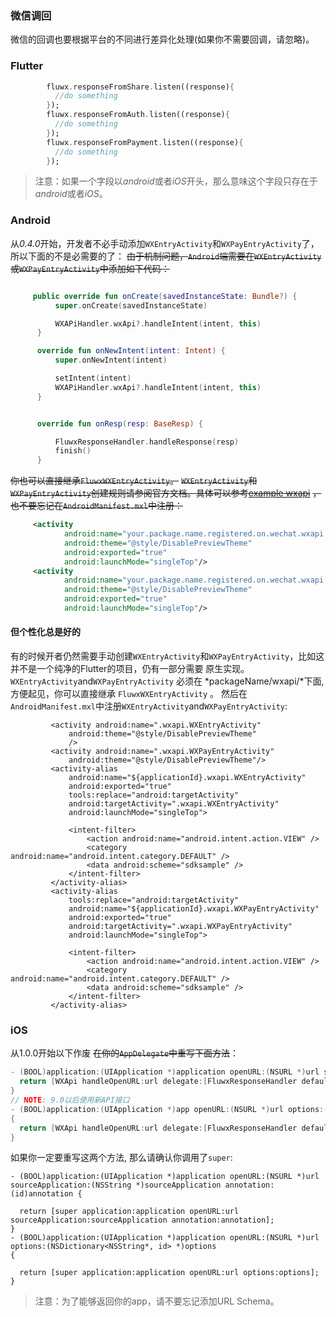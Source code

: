 ### 微信调回
微信的回调也要根据平台的不同进行差异化处理(如果你不需要回调，请忽略)。


### Flutter
```dart
        fluwx.responseFromShare.listen((response){
          //do something
        });
        fluwx.responseFromAuth.listen((response){
          //do something
        });
        fluwx.responseFromPayment.listen((response){
          //do something
        });
```

> 注意：如果一个字段以*android*或者*iOS*开头，那么意味这个字段只存在于*android*或者*iOS*。



### Android
从*0.4.0*开始，开发者不必手动添加`WXEntryActivity`和`WXPayEntryActivity`了，所以下面的不是必需要的了：
~~由于机制问题，`Android`端需要在`WXEntryActivity`或`WXPayEntryActivity`中添加如下代码：~~
```kotlin

     public override fun onCreate(savedInstanceState: Bundle?) {
          super.onCreate(savedInstanceState)

          WXAPiHandler.wxApi?.handleIntent(intent, this)
      }

      override fun onNewIntent(intent: Intent) {
          super.onNewIntent(intent)

          setIntent(intent)
          WXAPiHandler.wxApi?.handleIntent(intent, this)
      }


      override fun onResp(resp: BaseResp) {

          FluwxResponseHandler.handleResponse(resp)
          finish()
      }
```
~~你也可以直接继承`FluwxWXEntryActivity`。~~
~~`WXEntryActivity`和`WXPayEntryActivity`创建规则请参阅官方文档。具体可以参考[example wxapi](https://github.com/OpenFlutter/fluwx/tree/master/example/android/app/src/main/kotlin/net/sourceforge/simcpux/wxapi )~~
~~，也不要忘记在`AndroidManifest.mxl`中注册：~~
```xml
     <activity
            android:name="your.package.name.registered.on.wechat.wxapi.WXEntryActivity"
            android:theme="@style/DisablePreviewTheme"
            android:exported="true"
            android:launchMode="singleTop"/>
     <activity
            android:name="your.package.name.registered.on.wechat.wxapi.WXPayEntryActivity"
            android:theme="@style/DisablePreviewTheme"
            android:exported="true"
            android:launchMode="singleTop"/>

```


#### 但个性化总是好的
有的时候开者仍然需要手动创建`WXEntryActivity`和`WXPayEntryActivity`，比如这并不是一个纯净的Flutter的项目，仍有一部分需要
原生实现。`WXEntryActivity`and`WXPayEntryActivity` 必须在 *packageName/wxapi/*下面,方便起见，你可以直接继承 `FluwxWXEntryActivity` 。
然后在`AndroidManifest.mxl`中注册`WXEntryActivity`and`WXPayEntryActivity`:
```
         <activity android:name=".wxapi.WXEntryActivity"
             android:theme="@style/DisablePreviewTheme"
             />
         <activity android:name=".wxapi.WXPayEntryActivity"
             android:theme="@style/DisablePreviewTheme"/>
         <activity-alias
             android:name="${applicationId}.wxapi.WXEntryActivity"
             android:exported="true"
             tools:replace="android:targetActivity"
             android:targetActivity=".wxapi.WXEntryActivity"
             android:launchMode="singleTop">

             <intent-filter>
                 <action android:name="android.intent.action.VIEW" />
                 <category android:name="android.intent.category.DEFAULT" />
                 <data android:scheme="sdksample" />
             </intent-filter>
         </activity-alias>
         <activity-alias
             tools:replace="android:targetActivity"
             android:name="${applicationId}.wxapi.WXPayEntryActivity"
             android:exported="true"
             android:targetActivity=".wxapi.WXPayEntryActivity"
             android:launchMode="singleTop">

             <intent-filter>
                 <action android:name="android.intent.action.VIEW" />
                 <category android:name="android.intent.category.DEFAULT" />
                 <data android:scheme="sdksample" />
             </intent-filter>
         </activity-alias>

```
### iOS
从1.0.0开始以下作废
~~在你的`AppDelegate`中重写下面方法~~：
```objective-c
- (BOOL)application:(UIApplication *)application openURL:(NSURL *)url sourceApplication:(NSString *)sourceApplication annotation:(id)annotation {
  return [WXApi handleOpenURL:url delegate:[FluwxResponseHandler defaultManager]];
}
// NOTE: 9.0以后使用新API接口
- (BOOL)application:(UIApplication *)app openURL:(NSURL *)url options:(NSDictionary<NSString*, id> *)options
{
  return [WXApi handleOpenURL:url delegate:[FluwxResponseHandler defaultManager]];
}

```

如果你一定要重写这两个方法, 那么请确认你调用了`super`:

```
- (BOOL)application:(UIApplication *)application openURL:(NSURL *)url sourceApplication:(NSString *)sourceApplication annotation:(id)annotation {
    
  return [super application:application openURL:url sourceApplication:sourceApplication annotation:annotation];
}
- (BOOL)application:(UIApplication *)application openURL:(NSURL *)url options:(NSDictionary<NSString*, id> *)options
{
    
  return [super application:application openURL:url options:options];
}
```
> 注意：为了能够返回你的app，请不要忘记添加URL Schema。
